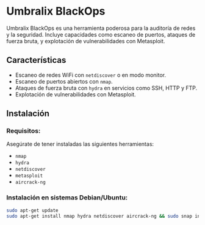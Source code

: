 # Umbralix BlackOps

Umbralix BlackOps es una herramienta poderosa para la auditoría de redes y la seguridad. Incluye capacidades como escaneo de puertos, ataques de fuerza bruta, y explotación de vulnerabilidades con Metasploit.

## Características
- Escaneo de redes WiFi con `netdiscover` o en modo monitor.
- Escaneo de puertos abiertos con `nmap`.
- Ataques de fuerza bruta con `hydra` en servicios como SSH, HTTP y FTP.
- Explotación de vulnerabilidades con Metasploit.

## Instalación

### Requisitos:
Asegúrate de tener instaladas las siguientes herramientas:
- `nmap`
- `hydra`
- `netdiscover`
- `metasploit`
- `aircrack-ng`

### Instalación en sistemas Debian/Ubuntu:
```bash
sudo apt-get update
sudo apt-get install nmap hydra netdiscover aircrack-ng && sudo snap install metasploit-framework
